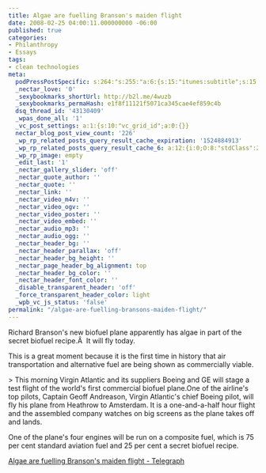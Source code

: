 ```yaml
---
title: Algae are fuelling Branson's maiden flight
date: 2008-02-25 04:00:11.000000000 -06:00
published: true
categories:
- Philanthropy
- Essays
tags:
- clean technologies
meta:
  podPressPostSpecific: s:264:"s:255:"a:6:{s:15:"itunes:subtitle";s:15:"##PostExcerpt##";s:14:"itunes:summary";s:15:"##PostExcerpt##";s:15:"itunes:keywords";s:17:"##WordPressCats##";s:13:"itunes:author";s:10:"##Global##";s:15:"itunes:explicit";s:7:"Default";s:12:"itunes:block";s:7:"Default";}";";
  _nectar_love: '0'
  _sexybookmarks_shortUrl: http://b2l.me/4wuzb
  _sexybookmarks_permaHash: e1f8f11121f5071ca345cae4ef859c4b
  dsq_thread_id: '43130409'
  _wpas_done_all: '1'
  _vc_post_settings: a:1:{s:10:"vc_grid_id";a:0:{}}
  nectar_blog_post_view_count: '226'
  _wp_rp_related_posts_query_result_cache_expiration: '1524884913'
  _wp_rp_related_posts_query_result_cache_6: a:12:{i:0;O:8:"stdClass":2:{s:7:"post_id";s:3:"365";s:5:"score";s:17:"94.41071741934834";}i:1;O:8:"stdClass":2:{s:7:"post_id";s:3:"226";s:5:"score";s:16:"59.9468354627631";}i:2;O:8:"stdClass":2:{s:7:"post_id";s:3:"656";s:5:"score";s:16:"58.0579122450758";}i:3;O:8:"stdClass":2:{s:7:"post_id";s:4:"1417";s:5:"score";s:16:"56.3633165242958";}i:4;O:8:"stdClass":2:{s:7:"post_id";s:3:"351";s:5:"score";s:16:"56.3633165242958";}i:5;O:8:"stdClass":2:{s:7:"post_id";s:3:"425";s:5:"score";s:17:"54.75070815120299";}i:6;O:8:"stdClass":2:{s:7:"post_id";s:3:"400";s:5:"score";s:17:"54.75070815120299";}i:7;O:8:"stdClass":2:{s:7:"post_id";s:3:"227";s:5:"score";s:18:"51.269454820403254";}i:8;O:8:"stdClass":2:{s:7:"post_id";s:3:"797";s:5:"score";s:18:"49.883160459274976";}i:9;O:8:"stdClass":2:{s:7:"post_id";s:3:"727";s:5:"score";s:17:"48.49686609815508";}i:10;O:8:"stdClass":2:{s:7:"post_id";s:3:"694";s:5:"score";s:17:"48.49686609815508";}i:11;O:8:"stdClass":2:{s:7:"post_id";s:4:"1196";s:5:"score";s:18:"48.188564738494975";}}
  _wp_rp_image: empty
  _edit_last: '1'
  _nectar_gallery_slider: 'off'
  _nectar_quote_author: ''
  _nectar_quote: ''
  _nectar_link: ''
  _nectar_video_m4v: ''
  _nectar_video_ogv: ''
  _nectar_video_poster: ''
  _nectar_video_embed: ''
  _nectar_audio_mp3: ''
  _nectar_audio_ogg: ''
  _nectar_header_bg: ''
  _nectar_header_parallax: 'off'
  _nectar_header_bg_height: ''
  _nectar_page_header_bg_alignment: top
  _nectar_header_bg_color: ''
  _nectar_header_font_color: ''
  _disable_transparent_header: 'off'
  _force_transparent_header_color: light
  _wpb_vc_js_status: 'false'
permalink: "/algae-are-fuelling-bransons-maiden-flight/"
---
```

<p>Richard Branson's new biofuel plane apparently has algae in part of the secret biofuel recipe.Â&nbsp; It will fly today.</p>
<p>This is a great moment because it is the first time in history that air transportation and alternative fuel are being shown as commercially viable.</p>
> This morning Virgin Atlantic and its suppliers Boeing and GE will stage a test flight of the world's first commercial biofuel plane.One of the airline's top pilots, Captain Geoff Andreason, Virgin Atlantic's chief Boeing pilot, will fly his plane from Heathrow to Amsterdam. It is a one-and-a-half hour flight and the assembled company watches on big screens as the plane takes off and lands.</p>
<p>One of the plane's four engines will be run on a composite fuel, which is 75 per cent standard aviation fuel and 25 per cent a secret biofuel recipe.</p></blockquote>
<p><a href="http://www.telegraph.co.uk/money/main.jhtml?view=DETAILS&amp;grid=&amp;xml=/money/2008/02/24/ccbiofuel124.xml" rel="nofollow">Algae are fuelling Branson's maiden flight - Telegraph</a></p>
